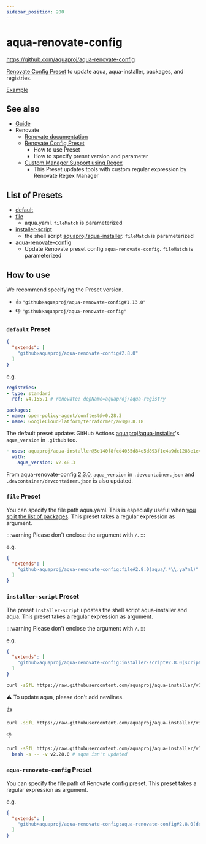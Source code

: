 ```yaml
---
sidebar_position: 200
---
```


# aqua-renovate-config

https://github.com/aquaproj/aqua-renovate-config

[Renovate Config Preset](https://docs.renovatebot.com/config-presets/) to update aqua, aqua-installer, packages, and registries.

[Example](https://github.com/aquaproj/test-aqua-renovate-config)

## See also

* [Guide](/docs/guides/renovate)
* Renovate
  * [Renovate documentation](https://docs.renovatebot.com/)
  * [Renovate Config Preset](https://docs.renovatebot.com/config-presets/)
    * How to use Preset
    * How to specify preset version and parameter
  * [Custom Manager Support using Regex](https://docs.renovatebot.com/modules/manager/regex/)
    * This Preset updates tools with custom regular expression by Renovate Regex Manager

## List of Presets

* [default](https://github.com/aquaproj/aqua-renovate-config/blob/main/default.json)
* [file](https://github.com/aquaproj/aqua-renovate-config/blob/main/file.json)
  * aqua.yaml. `fileMatch` is parameterized
* [installer-script](https://github.com/aquaproj/aqua-renovate-config/blob/main/installer-script.json)
  * the shell script [aquaproj/aqua-installer](https://github.com/aquaproj/aqua-installer). `fileMatch` is parameterized
* [aqua-renovate-config](https://github.com/aquaproj/aqua-renovate-config/blob/main/aqua-renovate-config.json)
  * Update Renovate preset config `aqua-renovate-config`. `fileMatch` is parameterized

## How to use

We recommend specifying the Preset version.

* :thumbsup: `"github>aquaproj/aqua-renovate-config#1.13.0"`
* :thumbsdown: `"github>aquaproj/aqua-renovate-config"`

### `default` Preset

```json
{
  "extends": [
    "github>aquaproj/aqua-renovate-config#2.8.0"
  ]
}
```

e.g.

```yaml
registries:
- type: standard
  ref: v4.155.1 # renovate: depName=aquaproj/aqua-registry

packages:
- name: open-policy-agent/conftest@v0.28.3
- name: GoogleCloudPlatform/terraformer/aws@0.8.18
```

The default preset updates GitHub Actions [aquaproj/aqua-installer](https://github.com/aquaproj/aqua-installer)'s `aqua_version` in `.github` too.

```yaml
- uses: aquaproj/aqua-installer@5c140f8fcd4035d84e5d893f1e4a9dc1283e1e4a # v4.0.1
  with:
    aqua_version: v2.48.3
```

From aqua-renovate-config [2.3.0](https://github.com/aquaproj/aqua-renovate-config/releases/tag/2.3.0), `aqua_version` in `.devcontainer.json` and `.devcontainer/devcontainer.json` is also updated.

### `file` Preset

You can specify the file path aqua.yaml.
This is especially useful when [you split the list of packages](/docs/guides/split-config).
This preset takes a regular expression as argument.

:::warning
Please don't enclose the argument with `/`.
:::

e.g.

```json
{
  "extends": [
    "github>aquaproj/aqua-renovate-config:file#2.8.0(aqua/.*\\.ya?ml)"
  ]
}
```

### `installer-script` Preset

The preset `installer-script` updates the shell script aqua-installer and aqua.
This preset takes a regular expression as argument.

:::warning
Please don't enclose the argument with `/`.
:::

e.g.

```json
{
  "extends": [
    "github>aquaproj/aqua-renovate-config:installer-script#2.8.0(scripts/.*\\.sh)"
  ]
}
```

```sh
curl -sSfL https://raw.githubusercontent.com/aquaproj/aqua-installer/v3.1.2/aqua-installer | bash -s -- -v v2.28.0
```

:warning: To update aqua, please don't add newlines.

:thumbsup:

```sh
curl -sSfL https://raw.githubusercontent.com/aquaproj/aqua-installer/v3.1.2/aqua-installer | bash -s -- -v v2.28.0
```

:thumbsdown:

```sh
curl -sSfL https://raw.githubusercontent.com/aquaproj/aqua-installer/v3.1.2/aqua-installer |
  bash -s -- -v v2.28.0 # aqua isn't updated
```

### `aqua-renovate-config` Preset

You can specify the file path of Renovate config preset.
This preset takes a regular expression as argument.

e.g.

```json
{
  "extends": [
    "github>aquaproj/aqua-renovate-config:aqua-renovate-config#2.8.0(default\\.json)"
  ]
}
```
